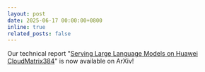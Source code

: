 ```yaml
---
layout: post
date: 2025-06-17 00:00:00+0800
inline: true
related_posts: false
---
```


Our technical report "[Serving Large Language Models on Huawei CloudMatrix384](https://arxiv.org/pdf/2506.12708v1)" is now available on ArXiv!
